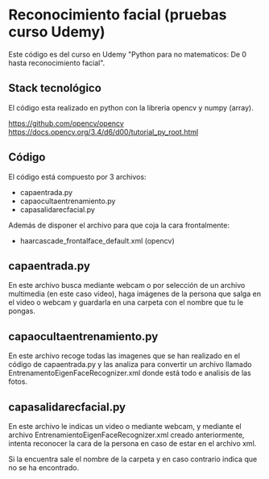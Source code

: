 # Reconocimiento facial (pruebas curso Udemy) #
Este código es del curso en Udemy "Python para no matematicos: De 0 hasta reconocimiento facial".

## Stack tecnológico ##
El código esta realizado en python con la libreria opencv y numpy (array).

https://github.com/opencv/opencv
https://docs.opencv.org/3.4/d6/d00/tutorial_py_root.html

## Código ##
El código está compuesto por 3 archivos:

- capaentrada.py
- capaocultaentrenamiento.py
- capasalidarecfacial.py

Además de disponer el archivo para que coja la cara frontalmente:

- haarcascade_frontalface_default.xml (opencv)

capaentrada.py
--
En este archivo busca mediante webcam o por selección de un archivo multimedia (en este caso video), haga imágenes de la persona que salga en el video o webcam y guardarla en una carpeta con el nombre que tu le pongas.

capaocultaentrenamiento.py
--
En este archivo recoge todas las imagenes que se han realizado en el código de capaentrada.py y las analiza para convertir un archivo llamado EntrenamentoEigenFaceRecognizer.xml donde está todo e analisis de las fotos.

capasalidarecfacial.py
--
En este archivo le indicas un video o mediante webcam, y mediante el archivo EntrenamientoEigenFaceRecognizer.xml creado anteriormente, intenta reconocer la cara de la persona en caso de estar en el archivo xml.

Si la encuentra sale el nombre de la carpeta y en caso contrario indica que no se ha encontrado.